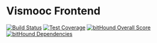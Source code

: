 # Vismooc Frontend
[![Build Status](https://travis-ci.org/HKUST-VISLab/vismooc-front-end.svg?branch=master)](https://travis-ci.org/HKUST-VISLab/vismooc-front-end)
[![Test Coverage](https://api.codeclimate.com/v1/badges/aa1c6f2b47e60062d799/test_coverage)](https://codeclimate.com/github/HKUST-VISLab/vismooc-front-end/test_coverage)
[![bitHound Overall Score](https://www.bithound.io/projects/badges/57872a00-4375-11e7-9c37-9b439aefd03b/score.svg)](https://www.bithound.io/github/chenzhutian/vismooc-front-end)
[![bitHound Dependencies](https://www.bithound.io/projects/badges/57872a00-4375-11e7-9c37-9b439aefd03b/dependencies.svg)](https://www.bithound.io/github/chenzhutian/vismooc-front-end/master/dependencies/npm)
